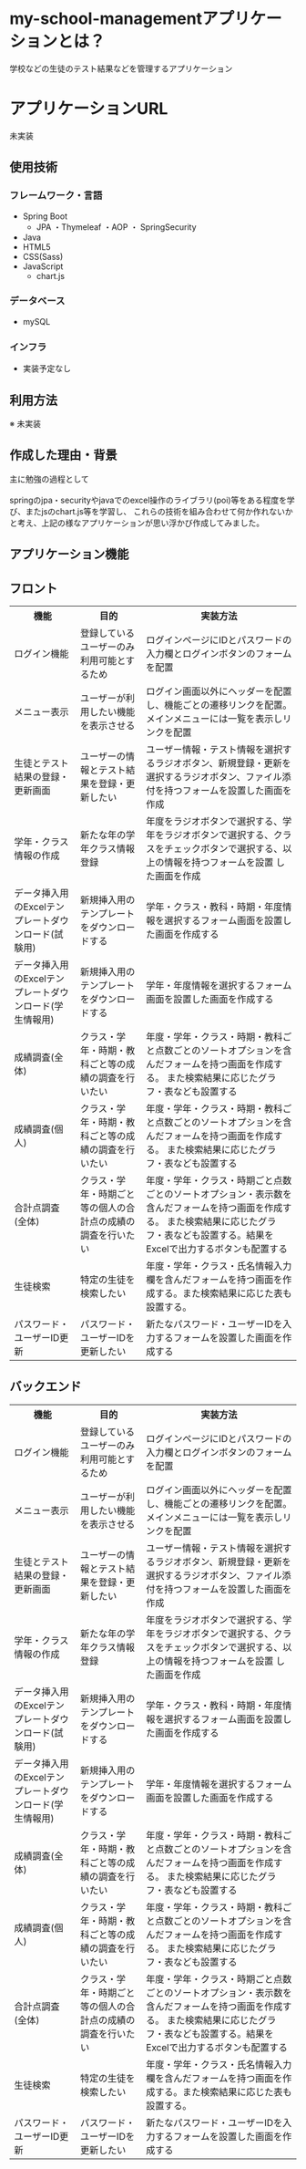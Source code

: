 # my-school-managementアプリケーションとは？
学校などの生徒のテスト結果などを管理するアプリケーション

# アプリケーションURL
未実装

## 使用技術
### フレームワーク・言語
* Spring Boot
    * JPA ・Thymeleaf ・AOP ・ SpringSecurity
* Java
* HTML5
* CSS(Sass)
* JavaScript
  * chart.js

### データベース
* mySQL

### インフラ
* 実装予定なし

## 利用方法
※ 未実装

## 作成した理由・背景
主に勉強の過程として
<br><br>
springのjpa・securityやjavaでのexcel操作のライブラリ(poi)等をある程度を学び、またjsのchart.js等を学習し、
これらの技術を組み合わせて何か作れないかと考え、上記の様なアプリケーションが思い浮かび作成してみました。

## アプリケーション機能

## フロント

<table>
  <tr>
    <th>機能</th>
    <th>目的</th>
    <th>実装方法</th>
  </tr>
  <tr>
    <td>ログイン機能</td>
    <td>登録しているユーザーのみ利用可能とするため</td>
    <td>ログインページにIDとパスワードの入力欄とログインボタンのフォームを配置</td>
  </tr>
  <tr>
    <td>メニュー表示</td>
    <td>ユーザーが利用したい機能を表示させる</td>
    <td>ログイン画面以外にヘッダーを配置し、機能ごとの遷移リンクを配置。メインメニューには一覧を表示しリンクを配置</td>
  </tr>
  <tr>
    <td>生徒とテスト結果の登録・更新画面</td>
    <td>ユーザーの情報とテスト結果を登録・更新したい</td>
    <td>ユーザー情報・テスト情報を選択するラジオボタン、新規登録・更新を選択するラジオボタン、ファイル添付を持つフォームを設置した画面を作成</td>
  </tr>
  <tr>
    <td>学年・クラス情報の作成</td>
    <td>新たな年の学年クラス情報登録</td>
    <td>年度をラジオボタンで選択する、学年をラジオボタンで選択する、クラスをチェックボタンで選択する、以上の情報を持つフォームを設置
    した画面を作成</td>
  </tr>
  <tr>
    <td>データ挿入用のExcelテンプレートダウンロード(試験用)</td>
    <td>新規挿入用のテンプレートをダウンロードする</td>
    <td>学年・クラス・教科・時期・年度情報を選択するフォーム画面を設置した画面を作成する</td>
  </tr>
  <tr>
    <td>データ挿入用のExcelテンプレートダウンロード(学生情報用)</td>
    <td>新規挿入用のテンプレートをダウンロードする</td>
    <td>学年・年度情報を選択するフォーム画面を設置した画面を作成する</td>
  </tr>
  <tr>
    <td>成績調査(全体)</td>
    <td>クラス・学年・時期・教科ごと等の成績の調査を行いたい</td>
    <td>年度・学年・クラス・時期・教科ごと点数ごとのソートオプションを含んだフォームを持つ画面を作成する。
また検索結果に応じたグラフ・表なども設置する</td>
  </tr>
  <tr>
    <td>成績調査(個人)</td>
    <td>クラス・学年・時期・教科ごと等の成績の調査を行いたい</td>
    <td>年度・学年・クラス・時期・教科ごと点数ごとのソートオプションを含んだフォームを持つ画面を作成する。
また検索結果に応じたグラフ・表なども設置する</td>
  </tr>
  <tr>
    <td>合計点調査(全体)</td>
    <td>クラス・学年・時期ごと等の個人の合計点の成績の調査を行いたい</td>
    <td>年度・学年・クラス・時期ごと点数ごとのソートオプション・表示数を含んだフォームを持つ画面を作成する。
また検索結果に応じたグラフ・表なども設置する。結果をExcelで出力するボタンも配置する</td>
  </tr>
  <tr>
    <td>生徒検索</td>
    <td>特定の生徒を検索したい</td>
    <td>年度・学年・クラス・氏名情報入力欄を含んだフォームを持つ画面を作成する。また検索結果に応じた表も設置する。</td>
  </tr>
  <tr>
    <td>パスワード・ユーザーID更新</td>
    <td>パスワード・ユーザーIDを更新したい</td>
    <td>新たなパスワード・ユーザーIDを入力するフォームを設置した画面を作成する</td>
  </tr>
  
</table>

## バックエンド


<table>
  <tr>
    <th>機能</th>
    <th>目的</th>
    <th>実装方法</th>
  </tr>
  <tr>
    <td>ログイン機能</td>
    <td>登録しているユーザーのみ利用可能とするため</td>
    <td>ログインページにIDとパスワードの入力欄とログインボタンのフォームを配置</td>
  </tr>
  <tr>
    <td>メニュー表示</td>
    <td>ユーザーが利用したい機能を表示させる</td>
    <td>ログイン画面以外にヘッダーを配置し、機能ごとの遷移リンクを配置。メインメニューには一覧を表示しリンクを配置</td>
  </tr>
  <tr>
    <td>生徒とテスト結果の登録・更新画面</td>
    <td>ユーザーの情報とテスト結果を登録・更新したい</td>
    <td>ユーザー情報・テスト情報を選択するラジオボタン、新規登録・更新を選択するラジオボタン、ファイル添付を持つフォームを設置した画面を作成</td>
  </tr>
  <tr>
    <td>学年・クラス情報の作成</td>
    <td>新たな年の学年クラス情報登録</td>
    <td>年度をラジオボタンで選択する、学年をラジオボタンで選択する、クラスをチェックボタンで選択する、以上の情報を持つフォームを設置
    した画面を作成</td>
  </tr>
  <tr>
    <td>データ挿入用のExcelテンプレートダウンロード(試験用)</td>
    <td>新規挿入用のテンプレートをダウンロードする</td>
    <td>学年・クラス・教科・時期・年度情報を選択するフォーム画面を設置した画面を作成する</td>
  </tr>
  <tr>
    <td>データ挿入用のExcelテンプレートダウンロード(学生情報用)</td>
    <td>新規挿入用のテンプレートをダウンロードする</td>
    <td>学年・年度情報を選択するフォーム画面を設置した画面を作成する</td>
  </tr>
  <tr>
    <td>成績調査(全体)</td>
    <td>クラス・学年・時期・教科ごと等の成績の調査を行いたい</td>
    <td>年度・学年・クラス・時期・教科ごと点数ごとのソートオプションを含んだフォームを持つ画面を作成する。
また検索結果に応じたグラフ・表なども設置する</td>
  </tr>
  <tr>
    <td>成績調査(個人)</td>
    <td>クラス・学年・時期・教科ごと等の成績の調査を行いたい</td>
    <td>年度・学年・クラス・時期・教科ごと点数ごとのソートオプションを含んだフォームを持つ画面を作成する。
また検索結果に応じたグラフ・表なども設置する</td>
  </tr>
  <tr>
    <td>合計点調査(全体)</td>
    <td>クラス・学年・時期ごと等の個人の合計点の成績の調査を行いたい</td>
    <td>年度・学年・クラス・時期ごと点数ごとのソートオプション・表示数を含んだフォームを持つ画面を作成する。
また検索結果に応じたグラフ・表なども設置する。結果をExcelで出力するボタンも配置する</td>
  </tr>
  <tr>
    <td>生徒検索</td>
    <td>特定の生徒を検索したい</td>
    <td>年度・学年・クラス・氏名情報入力欄を含んだフォームを持つ画面を作成する。また検索結果に応じた表も設置する。</td>
  </tr>
  <tr>
    <td>パスワード・ユーザーID更新</td>
    <td>パスワード・ユーザーIDを更新したい</td>
    <td>新たなパスワード・ユーザーIDを入力するフォームを設置した画面を作成する</td>
  </tr>
  
</table>

[//]: # (### 各種画面)

[//]: # ()
[//]: # (<table>)

[//]: # (  <tr>)

[//]: # (    <th>画面名</th>)

[//]: # (    <th>詳細</th>)

[//]: # (  </tr>)

[//]: # (  <tr>)

[//]: # (    <td>ログイン画面</td>)

[//]: # (    <td>ログインの画面</td>)

[//]: # (  </tr>)

[//]: # (  <tr>)

[//]: # (    <td>ユーザー登録画面</td>)

[//]: # (    <td>ユーザーが新規登録する際の画面</td>)

[//]: # (  </tr>)

[//]: # (  <tr>)

[//]: # (    <td>ホーム画面</td>)

[//]: # (    <td>)

[//]: # (      アプリケーションのホーム画面)

[//]: # (      <br>)

[//]: # (      タスクの詳細画面)

[//]: # (      <br>)

[//]: # (      タスク検索画面)

[//]: # (    </td>)

[//]: # (  </tr>)

[//]: # (  <tr>)

[//]: # (    <td>タスク登録画面</td>)

[//]: # (    <td>タスクを新規に登録及び更新する画面</td>)

[//]: # (  </tr>)

[//]: # (</table>)

[//]: # ()
[//]: # (### データベースのテーブル一覧)

[//]: # ()
[//]: # (<table>)

[//]: # (  <tr>)

[//]: # (    <th>テーブル名</th>)

[//]: # (    <th>概要</th>)

[//]: # (    <th>関連</th>)

[//]: # (  </tr>)

[//]: # (  <tr>)

[//]: # (    <td>app_user</td>)

[//]: # (    <td>ユーザー情報</td>)

[//]: # (    <td>role, app_user_task</td>)

[//]: # (  </tr>)

[//]: # (  <tr>)

[//]: # (    <td>role</td>)

[//]: # (    <td>ユーザーのロール情報</td>)

[//]: # (    <td>app_user</td>)

[//]: # (  </tr>)

[//]: # ()
[//]: # (  <tr>)

[//]: # (    <td>task</td>)

[//]: # (    <td>ユーザーのタスク情報</td>)

[//]: # (    <td>app_user_task</td>)

[//]: # (  </tr>)

[//]: # (</table>)

[//]: # ()
[//]: # (## UML・ER)

[//]: # ()
[//]: # (### ER図)

[//]: # (![ER図]&#40;plantuml/db_er.png&#41;)

[//]: # ()
[//]: # (### ユースケース図)

[//]: # (![ユースケース図]&#40;plantuml/uc.png&#41;)

[//]: # ()
[//]: # (### シーケンス図)

[//]: # ()
[//]: # (#### ユーザー登録の流れ)

[//]: # (![ユーザー登録シーケンス図]&#40;plantuml/signup_se.png&#41;)

[//]: # ()
[//]: # (### ログイン処理の流れ)

[//]: # (![ユーザーログインシーケンス図]&#40;plantuml/login_se.png&#41;)

[//]: # ()
[//]: # (### タスク登録処理の流れ)

[//]: # (![タスク登録シーケンス図]&#40;plantuml/task_register_se.png&#41;)

[//]: # ()
[//]: # (### タスク更新処理の流れ)

[//]: # (![タスク更新シーケンス図]&#40;plantuml/task_update_se.png&#41;)

[//]: # ()
[//]: # (### タスク削除処理の流れ)

[//]: # (![タスク削除シーケンス図]&#40;plantuml/task_delete_se.png&#41;)

[//]: # ()
[//]: # (### タスク参照処理の流れ)

[//]: # (![タスク参照シーケンス図]&#40;plantuml/task_select_se.png&#41;)

[//]: # ()
[//]: # (## クラス図)

[//]: # ()
[//]: # (### ログイン・ユーザー登録関連のクラス図)

[//]: # (![ログイン・ユーザー登録関連のクラス図]&#40;plantuml/login_user_register_class.png&#41;)

[//]: # ()
[//]: # (### タスク管理系のクラス図)

[//]: # (![タスク処理関連のクラス図]&#40;plantuml/task_relation_class.png&#41;)

[//]: # ()
[//]: # (## 画面遷移)

[//]: # (![Webの画面遷移図]&#40;plantuml/web_state.png&#41;)

[//]: # ()
[//]: # (## その他)
